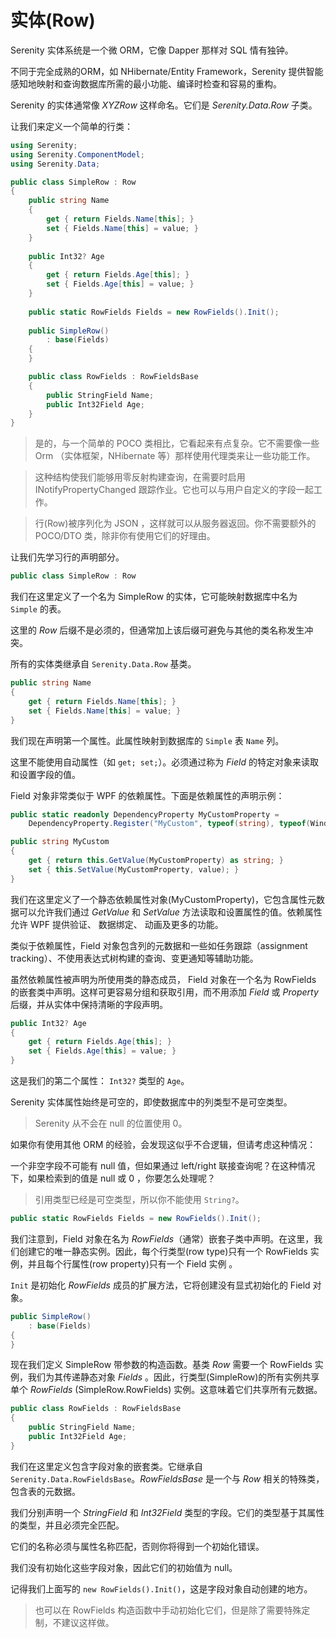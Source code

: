 # 实体(Row)


Serenity 实体系统是一个微 ORM，它像 Dapper 那样对 SQL 情有独钟。

不同于完全成熟的ORM，如 NHibernate/Entity Framework，Serenity 提供智能感知地映射和查询数据库所需的最小功能、编译时检查和容易的重构。

Serenity 的实体通常像 *XYZRow* 这样命名。它们是 *Serenity.Data.Row* 子类。

让我们来定义一个简单的行类：


```cs
using Serenity;
using Serenity.ComponentModel;
using Serenity.Data;

public class SimpleRow : Row
{
	public string Name
	{
		get { return Fields.Name[this]; }
		set { Fields.Name[this] = value; }
	}
	
	public Int32? Age
	{
		get { return Fields.Age[this]; }
		set { Fields.Age[this] = value; }
	}
	
	public static RowFields Fields = new RowFields().Init();
	
	public SimpleRow()
		: base(Fields)
	{
	}

	public class RowFields : RowFieldsBase
	{
		public StringField Name;
		public Int32Field Age;
	}	
}
```

> 是的，与一个简单的 POCO 类相比，它看起来有点复杂。它不需要像一些 Orm （实体框架，NHibernate 等）那样使用代理类来让一些功能工作。

> 这种结构使我们能够用零反射构建查询，在需要时启用 INotifyPropertyChanged 跟踪作业。它也可以与用户自定义的字段一起工作。

> 行(Row)被序列化为 JSON ，这样就可以从服务器返回。你不需要额外的 POCO/DTO 类，除非你有使用它们的好理由。

让我们先学习行的声明部分。

```cs
public class SimpleRow : Row
```

我们在这里定义了一个名为 SimpleRow 的实体，它可能映射数据库中名为 `Simple` 的表。

这里的 *Row* 后缀不是必须的，但通常加上该后缀可避免与其他的类名称发生冲突。

所有的实体类继承自 `Serenity.Data.Row` 基类。

```cs
public string Name
{
	get { return Fields.Name[this]; }
	set { Fields.Name[this] = value; }
}
```

我们现在声明第一个属性。此属性映射到数据库的 `Simple` 表 `Name` 列。

这里不能使用自动属性（如 `get; set;`）。必须通过称为 *Field* 的特定对象来读取和设置字段的值。

Field 对象非常类似于 WPF 的依赖属性。下面是依赖属性的声明示例：

```cs
public static readonly DependencyProperty MyCustomProperty = 
    DependencyProperty.Register("MyCustom", typeof(string), typeof(Window1));

public string MyCustom
{
    get { return this.GetValue(MyCustomProperty) as string; }
    set { this.SetValue(MyCustomProperty, value); }
}
```

我们在这里定义了一个静态依赖属性对象(MyCustomProperty)，它包含属性元数据可以允许我们通过 *GetValue* 和 *SetValue* 方法读取和设置属性的值。依赖属性允许 WPF 提供验证、 数据绑定、 动画及更多的功能。

类似于依赖属性，Field 对象包含列的元数据和一些如任务跟踪（assignment tracking）、不使用表达式树构建的查询、变更通知等辅助功能。

虽然依赖属性被声明为所使用类的静态成员， Field 对象在一个名为 RowFields 的嵌套类中声明。这样可更容易分组和获取引用，而不用添加 *Field* 或 *Property* 后缀，并从实体中保持清晰的字段声明。

```cs
public Int32? Age
{
	get { return Fields.Age[this]; }
	set { Fields.Age[this] = value; }
}
```

这是我们的第二个属性： `Int32?` 类型的 `Age`。

Serenity 实体属性始终是可空的，即使数据库中的列类型不是可空类型。

> Serenity 从不会在 null 的位置使用 0。

如果你有使用其他 ORM 的经验，会发现这似乎不合逻辑，但请考虑这种情况：

一个非空字段不可能有 null 值，但如果通过 left/right 联接查询呢？在这种情况下，如果检索到的值是 null 或 0 ，你要怎么处理呢？

> 引用类型已经是可空类型，所以你不能使用 `String?`。

```cs
public static RowFields Fields = new RowFields().Init();

```

我们注意到，Field 对象在名为 *RowFields*（通常）嵌套子类中声明。在这里，我们创建它的唯一静态实例。因此，每个行类型(row type)只有一个 RowFields 实例，并且每个行属性(row property)只有一个 Field 实例 。

`Init` 是初始化 *RowFields* 成员的扩展方法，它将创建没有显式初始化的 Field 对象。

```cs
public SimpleRow()
	: base(Fields)
{
}
```

现在我们定义 SimpleRow 带参数的构造函数。基类 *Row* 需要一个 RowFields 实例，我们为其传递静态对象 *Fields* 。因此，行类型(SimpleRow)的所有实例共享单个 *RowFields* (SimpleRow.RowFields) 实例。这意味着它们共享所有元数据。

```cs
public class RowFields : RowFieldsBase
{
	public StringField Name;
	public Int32Field Age;
}
```

我们在这里定义包含字段对象的嵌套类。它继承自 `Serenity.Data.RowFieldsBase`。*RowFieldsBase* 是一个与 *Row* 相关的特殊类，包含表的元数据。

我们分别声明一个 *StringField* 和 *Int32Field* 类型的字段。它们的类型基于其属性的类型，并且必须完全匹配。

它们的名称必须与属性名称匹配，否则你将得到一个初始化错误。

我们没有初始化这些字段对象，因此它们的初始值为 null。

记得我们上面写的 `new RowFields().Init()`，这是字段对象自动创建的地方。

> 也可以在 RowFields 构造函数中手动初始化它们，但是除了需要特殊定制，不建议这样做。

